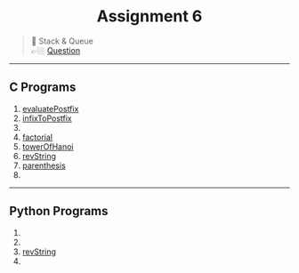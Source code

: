 <h1 align="center"> Assignment 6 </h1>

>💠 Stack & Queue<br> 👉🏼 [Question](https://github.com/saha-indranil/DSA01/blob/main/Questions/Assignment-6%40DSALAB.txt)

---

## C Programs

1. [evaluatePostfix](https://github.com/saha-indranil/DSA01/blob/main/Stack/C%20programs/evaluatePostfix.c)
2. [infixToPostfix](https://github.com/saha-indranil/DSA01/blob/main/Stack/C%20programs/infixToPostfix.c)
3. []()
4. [factorial]()
5. [towerOfHanoi](https://github.com/saha-indranil/DSA01/blob/main/Stack/C%20programs/towerOfHanoi.c)
6. [revString]()
7. [parenthesis](https://github.com/saha-indranil/DSA01/blob/main/Stack/C%20programs/parenthesis.c)
8. []()

---

## Python Programs

1. 
1. 
1. [revString]()
1. 